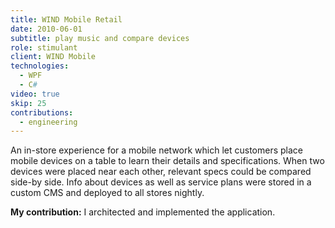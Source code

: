 ```yaml
---
title: WIND Mobile Retail
date: 2010-06-01
subtitle: play music and compare devices
role: stimulant
client: WIND Mobile
technologies:
  - WPF
  - C#
video: true
skip: 25
contributions:
  - engineering
---
```


An in-store experience for a mobile network which let customers place mobile devices on a table to learn their details and specifications. When two devices were placed near each other, relevant specs could be compared side-by side. Info about devices as well as service plans were stored in a custom CMS and deployed to all stores nightly.

**My contribution:** I architected and implemented the application.
